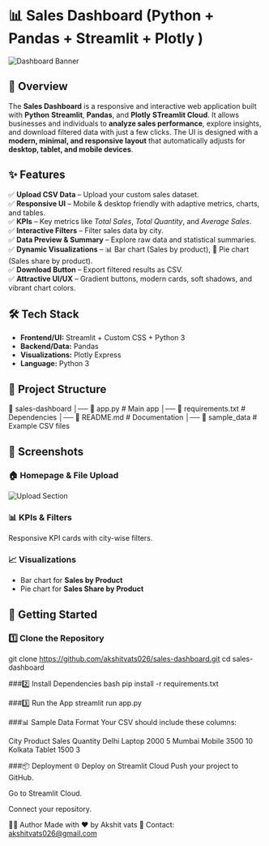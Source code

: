 # 📊 Sales Dashboard (Python + Pandas + Streamlit + Plotly )
![Dashboard Banner](https://img.icons8.com/color/96/000000/sales-performance.png)

## 🌟 Overview  
The **Sales Dashboard** is a responsive and interactive web application built with **Python** **Streamlit**, **Pandas**, and **Plotly** **STreamlit Cloud**. It allows businesses and individuals to **analyze sales performance**, explore insights, and download filtered data with just a few clicks. The UI is designed with a **modern, minimal, and responsive layout** that automatically adjusts for **desktop, tablet, and mobile devices**.  

## ✨ Features  
✅ **Upload CSV Data** – Upload your custom sales dataset.  
✅ **Responsive UI** – Mobile & desktop friendly with adaptive metrics, charts, and tables.  
✅ **KPIs** – Key metrics like *Total Sales*, *Total Quantity*, and *Average Sales*.  
✅ **Interactive Filters** – Filter sales data by city.  
✅ **Data Preview & Summary** – Explore raw data and statistical summaries.  
✅ **Dynamic Visualizations** – 📊 Bar chart (Sales by product), 🥧 Pie chart (Sales share by product).  
✅ **Download Button** – Export filtered results as CSV.  
✅ **Attractive UI/UX** – Gradient buttons, modern cards, soft shadows, and vibrant chart colors.  

## 🛠️ Tech Stack  
- **Frontend/UI:** Streamlit + Custom CSS + Python 3 
- **Backend/Data:** Pandas  
- **Visualizations:** Plotly Express  
- **Language:** Python 3  

## 📂 Project Structure  
📁 sales-dashboard
│── 📜 app.py # Main app
│── 📜 requirements.txt # Dependencies
│── 📜 README.md # Documentation
│── 📂 sample_data # Example CSV files


## 📸 Screenshots  
### 🏠 Homepage & File Upload  
![Upload Section](https://img.icons8.com/external-flat-icons-inmotus-design/100/external-Upload-data-science-flat-icons-inmotus-design.png)  
### 📊 KPIs & Filters  
Responsive KPI cards with city-wise filters.  
### 📈 Visualizations  
- Bar chart for **Sales by Product**  
- Pie chart for **Sales Share by Product**  

## 🚀 Getting Started  
### 1️⃣ Clone the Repository  
git clone https://github.com/akshitvats026/sales-dashboard.git
cd sales-dashboard

###2️⃣ Install Dependencies
bash
pip install -r requirements.txt

###3️⃣ Run the App
streamlit run app.py


###📊 Sample Data Format
Your CSV should include these columns:

City	Product	Sales	Quantity
Delhi	Laptop	2000	5
Mumbai	Mobile	3500	10
Kolkata	Tablet	1500	3

###📦 Deployment
🌐 Deploy on Streamlit Cloud
Push your project to GitHub.

Go to Streamlit Cloud.

Connect your repository.

👨‍💻 Author
Made with ❤️ by Akshit vats
📧 Contact: akshitvats026@gmail.com




